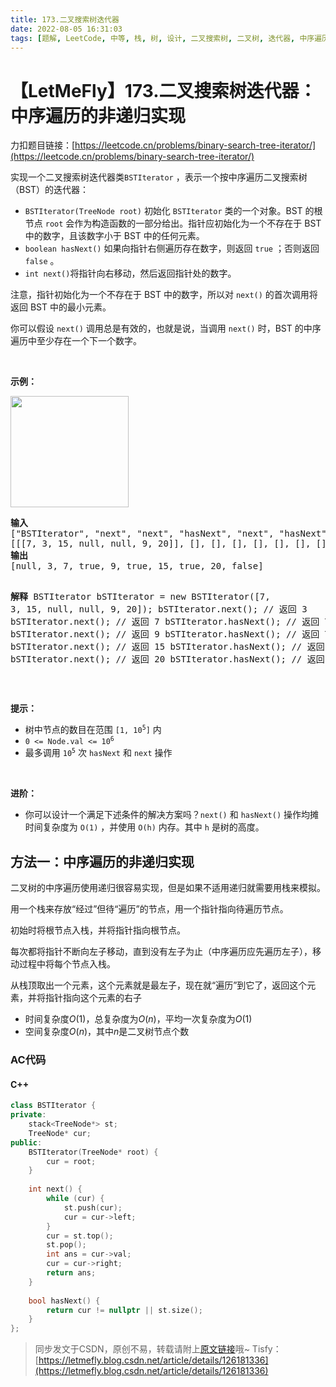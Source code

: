 ```yaml
---
title: 173.二叉搜索树迭代器
date: 2022-08-05 16:31:03
tags: [题解, LeetCode, 中等, 栈, 树, 设计, 二叉搜索树, 二叉树, 迭代器, 中序遍历, 中序遍历的非递归实现]
---
```


# 【LetMeFly】173.二叉搜索树迭代器：中序遍历的非递归实现

力扣题目链接：[https://leetcode.cn/problems/binary-search-tree-iterator/](https://leetcode.cn/problems/binary-search-tree-iterator/)

实现一个二叉搜索树迭代器类<code>BSTIterator</code> ，表示一个按中序遍历二叉搜索树（BST）的迭代器：
<div class="original__bRMd">
<div>
<ul>
	<li><code>BSTIterator(TreeNode root)</code> 初始化 <code>BSTIterator</code> 类的一个对象。BST 的根节点 <code>root</code> 会作为构造函数的一部分给出。指针应初始化为一个不存在于 BST 中的数字，且该数字小于 BST 中的任何元素。</li>
	<li><code>boolean hasNext()</code> 如果向指针右侧遍历存在数字，则返回 <code>true</code> ；否则返回 <code>false</code> 。</li>
	<li><code>int next()</code>将指针向右移动，然后返回指针处的数字。</li>
</ul>

<p>注意，指针初始化为一个不存在于 BST 中的数字，所以对 <code>next()</code> 的首次调用将返回 BST 中的最小元素。</p>
</div>
</div>

<p>你可以假设 <code>next()</code> 调用总是有效的，也就是说，当调用 <code>next()</code> 时，BST 的中序遍历中至少存在一个下一个数字。</p>

<p> </p>

<p><strong>示例：</strong></p>
<img alt="" src="https://assets.leetcode.com/uploads/2018/12/25/bst-tree.png" style="width: 189px; height: 178px;" />
<pre>
<strong>输入</strong>
["BSTIterator", "next", "next", "hasNext", "next", "hasNext", "next", "hasNext", "next", "hasNext"]
[[[7, 3, 15, null, null, 9, 20]], [], [], [], [], [], [], [], [], []]
<strong>输出</strong>
[null, 3, 7, true, 9, true, 15, true, 20, false]

<strong>解释</strong>
BSTIterator bSTIterator = new BSTIterator([7, 3, 15, null, null, 9, 20]);
bSTIterator.next();    // 返回 3
bSTIterator.next();    // 返回 7
bSTIterator.hasNext(); // 返回 True
bSTIterator.next();    // 返回 9
bSTIterator.hasNext(); // 返回 True
bSTIterator.next();    // 返回 15
bSTIterator.hasNext(); // 返回 True
bSTIterator.next();    // 返回 20
bSTIterator.hasNext(); // 返回 False
</pre>

<p> </p>

<p><strong>提示：</strong></p>

<ul>
	<li>树中节点的数目在范围 <code>[1, 10<sup>5</sup>]</code> 内</li>
	<li><code>0 <= Node.val <= 10<sup>6</sup></code></li>
	<li>最多调用 <code>10<sup>5</sup></code> 次 <code>hasNext</code> 和 <code>next</code> 操作</li>
</ul>

<p> </p>

<p><strong>进阶：</strong></p>

<ul>
	<li>你可以设计一个满足下述条件的解决方案吗？<code>next()</code> 和 <code>hasNext()</code> 操作均摊时间复杂度为 <code>O(1)</code> ，并使用 <code>O(h)</code> 内存。其中 <code>h</code> 是树的高度。</li>
</ul>


    
## 方法一：中序遍历的非递归实现

二叉树的中序遍历使用递归很容易实现，但是如果不适用递归就需要用栈来模拟。

用一个栈来存放“经过”但待“遍历”的节点，用一个指针指向待遍历节点。

初始时将根节点入栈，并将指针指向根节点。

每次都将指针不断向左子移动，直到没有左子为止（中序遍历应先遍历左子），移动过程中将每个节点入栈。

从栈顶取出一个元素，这个元素就是最左子，现在就“遍历”到它了，返回这个元素，并将指针指向这个元素的右子

+ 时间复杂度$O(1)$，总复杂度为$O(n)$，平均一次复杂度为$O(1)$
+ 空间复杂度$O(n)$，其中$n$是二叉树节点个数

### AC代码

#### C++

```cpp
class BSTIterator {
private:
    stack<TreeNode*> st;
    TreeNode* cur;
public:
    BSTIterator(TreeNode* root) {
        cur = root;
    }
    
    int next() {
        while (cur) {
            st.push(cur);
            cur = cur->left;
        }
        cur = st.top();
        st.pop();
        int ans = cur->val;
        cur = cur->right;
        return ans;
    }
    
    bool hasNext() {
        return cur != nullptr || st.size();
    }
};
```

> 同步发文于CSDN，原创不易，转载请附上[原文链接](https://leetcode.letmefly.xyz/2022/08/05/LeetCode%200173.%E4%BA%8C%E5%8F%89%E6%90%9C%E7%B4%A2%E6%A0%91%E8%BF%AD%E4%BB%A3%E5%99%A8/)哦~
> Tisfy：[https://letmefly.blog.csdn.net/article/details/126181336](https://letmefly.blog.csdn.net/article/details/126181336)
